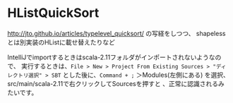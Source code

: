 # HListQuickSort

http://jto.github.io/articles/typelevel_quicksort/
の写経をしつつ、 shapelessとは別実装のHListに載せ替えたりなど

IntelliJでimportするときはscala-2.11フォルダがインポートされないようなので、
実行するときは、`File > New > Project From Existing Sources > "ディレクトリ選択" > SBT`
とした後に、`Command + ;` ＞Modules(左側にある) を選択、src/main/scala-2.11で右クリックしてSourcesを押すと
、正常に認識されるみたいです。

